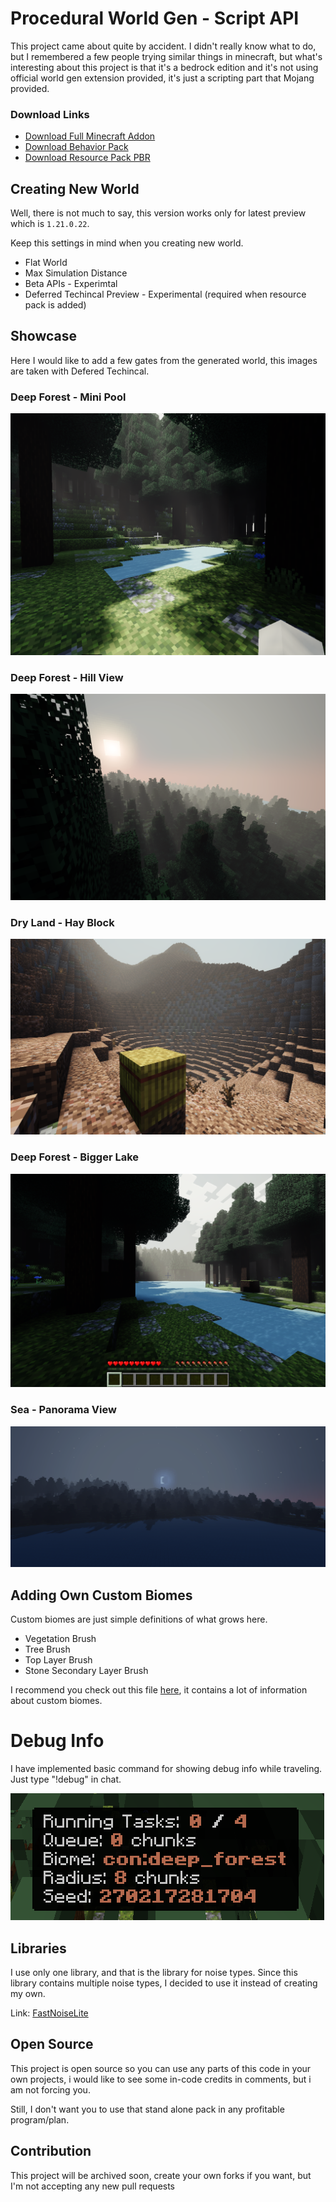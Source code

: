 # Procedural World Gen - Script API
This project came about quite by accident. I didn't really know what to do, but I remembered a few people trying similar things in minecraft, but what's interesting about this project is that it's a bedrock edition and it's not using official world gen extension provided, it's just a scripting part that Mojang provided.

### Download Links
 - [Download Full Minecraft Addon](https://github.com/conmaster2112/procedular-world-gen-script-api/raw/main/WorldGenAddon.mcaddon)
 - [Download Behavior Pack](https://github.com/conmaster2112/procedular-world-gen-script-api/raw/main/WorldGen_BP.mcpack)
 - [Download Resource Pack PBR](https://github.com/conmaster2112/procedular-world-gen-script-api/raw/main/WorldGen_PBR_RP.mcpack)

## Creating New World
Well, there is not much to say, this version works only for latest preview which is `1.21.0.22`.

Keep this settings in mind when you creating new world.
 - Flat World
 - Max Simulation Distance
 - Beta APIs - Experimtal
 - Deferred Techincal Preview - Experimental (required when resource pack is added)

## Showcase
Here I would like to add a few gates from the generated world, this images are taken with Defered Techincal.

### Deep Forest - Mini Pool
![](images/deep_forest_view.png)
### Deep Forest - Hill View
![](images/deep_forest_view2.png)
### Dry Land - Hay Block
![](images/dry_land_view.png)
### Deep Forest - Bigger Lake
![](images/lake_view.png)
### Sea - Panorama View
![](images/panorama_view.png)

## Adding Own Custom Biomes
Custom biomes are just simple definitions of what grows here.
- Vegetation Brush
- Tree Brush
- Top Layer Brush
- Stone Secondary Layer Brush

I recommend you check out this file [here](./behavior_pack/scripts/my_world/biomes.js), it contains a lot of information about custom biomes.

# Debug Info
I have implemented basic command for showing debug info while traveling. Just type "!debug" in chat.

![](./images/debug_info.png)

## Libraries
I use only one library, and that is the library for noise types. Since this library contains multiple noise types, I decided to use it instead of creating my own.

Link: [FastNoiseLite](https://github.com/Auburn/FastNoiseLite)

## Open Source
This project is open source so you can use any parts of this code in your own projects, i would like to see some in-code credits in comments, but i am not forcing you.

Still, I don't want you to use that stand alone pack in any profitable program/plan.

## Contribution
This project will be archived soon, create your own forks if you want, but I'm not accepting any new pull requests